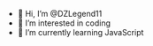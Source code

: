 - 👋 Hi, I’m @DZLegend11
- 👀 I’m interested in coding
- 🌱 I’m currently learning JavaScript

<!---
DZLegend11/DZLegend11 is a ✨ special ✨ repository because its `README.md` (this file) appears on your GitHub profile.
You can click the Preview link to take a look at your changes.
--->
